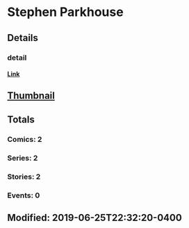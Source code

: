 # Stephen  Parkhouse 
## Details
### detail
#### [Link](http://marvel.com/comics/creators/13401/stephen_parkhouse?utm_campaign=apiRef&utm_source=225578a89fc76f3d20fbffda5d17a88d)
## [Thumbnail](http://i.annihil.us/u/prod/marvel/i/mg/b/40/image_not_available.jpg)
## Totals
### Comics: 2
### Series: 2
### Stories: 2
### Events: 0
## Modified: 2019-06-25T22:32:20-0400